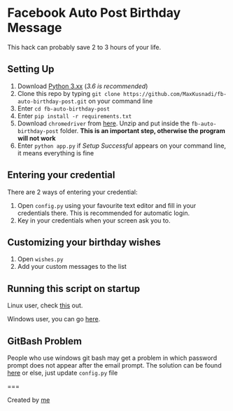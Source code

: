 # Facebook Auto Post Birthday Message

This hack can probably save 2 to 3 hours of your life.

## Setting Up

1. Download [Python 3.xx](https://www.python.org/downloads/) (*3.6 is recommended*)
2. Clone this repo by typing `git clone https://github.com/MaxKusnadi/fb-auto-birthday-post.git` on your command line
3. Enter `cd fb-auto-birthday-post`
4. Enter `pip install -r requirements.txt`
5. Download `chromedriver` from [here](https://sites.google.com/a/chromium.org/chromedriver/downloads). Unzip and put inside the `fb-auto-birthday-post` folder. **This is an important step, otherwise the program will not work**
6. Enter `python app.py` if *Setup Successful* appears on your command line, it means everything is fine

## Entering your credential

There are 2 ways of entering your credential:

1. Open `config.py` using your favourite text editor and fill in your credentials there. This is recommended for automatic login.
2. Key in your credentials when your screen ask you to.

## Customizing your birthday wishes

1. Open `wishes.py`
2. Add your custom messages to the list

## Running this script on startup

Linux user, check [this](http://askubuntu.com/questions/814/how-to-run-scripts-on-start-up) out.

Windows user, you can go [here](https://www.howtogeek.com/138159/how-to-enable-programs-and-custom-scripts-to-run-at-boot/).

## GitBash Problem


People who use windows git bash may get a problem in which password prompt does not appear after the email prompt. The solution can be found [here](http://stackoverflow.com/questions/32597209/python-not-working-in-the-command-line-of-git-bash) or else, just update `config.py` file

===

Created by [me](https://maxkusnadi.github.io)
